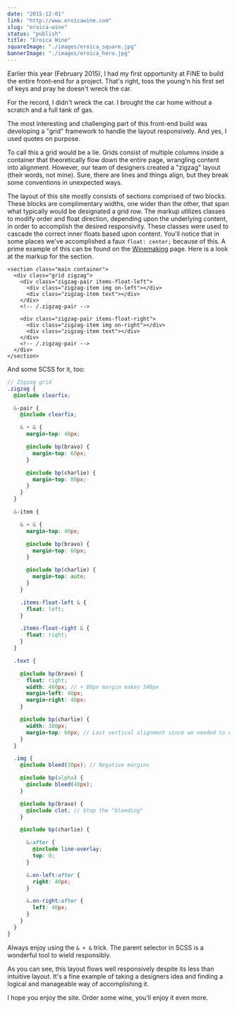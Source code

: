 ```yaml
---
date: "2015-12-01"
link: "http://www.eroicawine.com"
slug: "eroica-wine"
status: "publish"
title: "Eroica Wine"
squareImage: "./images/eroica_square.jpg"
bannerImage: "./images/eroica_hero.jpg"
---
```


Earlier this year (February 2015), I had my first opportunity at FINE to build the entire front-end for a project. That's right, toss the young'n his first set of keys and pray he doesn't wreck the car.

For the record, I didn't wreck the car. I brought the car home without a scratch and a full tank of gas.

The most interesting and challenging part of this front-end build was developing a "grid" framework to handle the layout responsively. And yes, I used quotes on purpose.

To call this a grid would be a lie. Grids consist of multiple columns inside a container that theoretically flow down the entire page, wrangling content into alignment. However, our team of designers created a "zigzag" layout (their words, not mine). Sure, there are lines and things align, but they break some conventions in unexpected ways.

The layout of this site mostly consists of sections comprised of two blocks. These blocks are complimentary widths, one wider than the other, that span what typically would be designated a grid row. The markup utilizes classes to modify order and float direction, depending upon the underlying content, in order to accomplish the desired responsivity. These classes were used to cascade the correct inner floats based upon content. You'll notice that in some places we've accomplished a faux `float: center;` because of this. A prime example of this can be found on the [Winemaking](http://www.eroicawine.com/winemaking) page. Here is a look at the markup for the section.

```markup
<section class="main container">
  <div class="grid zigzag">
    <div class="zigzag-pair items-float-left">
      <div class="zigzag-item img on-left"></div>
      <div class="zigzag-item text"></div>
    </div>
    <!-- /.zigzag-pair -->

    <div class="zigzag-pair items-float-right">
      <div class="zigzag-item img on-right"></div>
      <div class="zigzag-item text"></div>
    </div>
    <!-- /.zigzag-pair -->
  </div>
</section>

```

And some SCSS for it, too:

```scss
// Zigzag grid
.zigzag {
  @include clearfix;

  &-pair {
    @include clearfix;

    & + & {
      margin-top: 40px;

      @include bp(bravo) {
        margin-top: 60px;
      }

      @include bp(charlie) {
        margin-top: 80px;
      }
    }
  }

  &-item {

    & + & {
      margin-top: 40px;

      @include bp(bravo) {
        margin-top: 60px;
      }

      @include bp(charlie) {
        margin-top: auto;
      }
    }

    .items-float-left & {
      float: left;
    }

    .items-float-right & {
      float: right;
    }
  }

  .text {

    @include bp(bravo) {
      float: right;
      width: 460px; // + 80px margin makes 540px
      margin-left: 40px;
      margin-right: 40px;
    }

    @include bp(charlie) {
      width: 380px;
      margin-top: 60px; // Lost vertical alignment since we needed to use floats
    }
  }

  .img {
    @include bleed(30px); // Negative margins

    @include bp(alpha) {
      @include bleed(40px);
    }

    @include bp(bravo) {
      @include clot; // Stop the "bleeding"
    }

    @include bp(charlie) {

      &:after {
        @include line-overlay;
        top: 0;
      }

      &.on-left:after {
        right: 40px;
      }

      &.on-right:after {
        left: 40px;
      }
    }
  }
}

```

Always enjoy using the `& + &` trick. The parent selector in SCSS is a wonderful tool to wield responsibly.

As you can see, this layout flows well responsively despite its less than intuitive layout. It's a fine example of taking a designers idea and finding a logical and manageable way of accomplishing it.

I hope you enjoy the site. Order some wine, you'll enjoy it even more.
